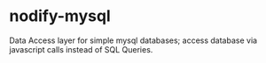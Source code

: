 nodify-mysql
============

Data Access layer for simple mysql databases; access database via javascript calls instead of SQL Queries.